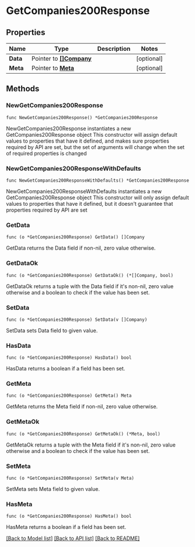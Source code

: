 # GetCompanies200Response

## Properties

Name | Type | Description | Notes
------------ | ------------- | ------------- | -------------
**Data** | Pointer to [**[]Company**](Company.md) |  | [optional] 
**Meta** | Pointer to [**Meta**](Meta.md) |  | [optional] 

## Methods

### NewGetCompanies200Response

`func NewGetCompanies200Response() *GetCompanies200Response`

NewGetCompanies200Response instantiates a new GetCompanies200Response object
This constructor will assign default values to properties that have it defined,
and makes sure properties required by API are set, but the set of arguments
will change when the set of required properties is changed

### NewGetCompanies200ResponseWithDefaults

`func NewGetCompanies200ResponseWithDefaults() *GetCompanies200Response`

NewGetCompanies200ResponseWithDefaults instantiates a new GetCompanies200Response object
This constructor will only assign default values to properties that have it defined,
but it doesn't guarantee that properties required by API are set

### GetData

`func (o *GetCompanies200Response) GetData() []Company`

GetData returns the Data field if non-nil, zero value otherwise.

### GetDataOk

`func (o *GetCompanies200Response) GetDataOk() (*[]Company, bool)`

GetDataOk returns a tuple with the Data field if it's non-nil, zero value otherwise
and a boolean to check if the value has been set.

### SetData

`func (o *GetCompanies200Response) SetData(v []Company)`

SetData sets Data field to given value.

### HasData

`func (o *GetCompanies200Response) HasData() bool`

HasData returns a boolean if a field has been set.

### GetMeta

`func (o *GetCompanies200Response) GetMeta() Meta`

GetMeta returns the Meta field if non-nil, zero value otherwise.

### GetMetaOk

`func (o *GetCompanies200Response) GetMetaOk() (*Meta, bool)`

GetMetaOk returns a tuple with the Meta field if it's non-nil, zero value otherwise
and a boolean to check if the value has been set.

### SetMeta

`func (o *GetCompanies200Response) SetMeta(v Meta)`

SetMeta sets Meta field to given value.

### HasMeta

`func (o *GetCompanies200Response) HasMeta() bool`

HasMeta returns a boolean if a field has been set.


[[Back to Model list]](../README.md#documentation-for-models) [[Back to API list]](../README.md#documentation-for-api-endpoints) [[Back to README]](../README.md)


